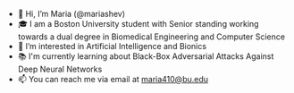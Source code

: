 - 👋 Hi, I’m Maria (@mariashev)
- 🎓 I am a Boston University student with Senior standing working towards a dual degree in Biomedical Engineering and Computer Science
- 👀 I’m interested in Artificial Intelligence and Bionics
- 📚 I'm currently learning about Black-Box Adversarial Attacks Against Deep Neural Networks
- 📫 You can reach me via email at maria410@bu.edu
